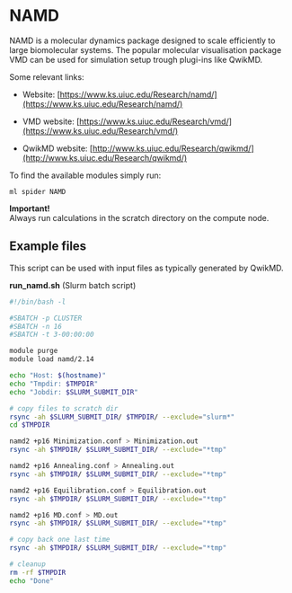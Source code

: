 # NAMD 

NAMD is a molecular dynamics package designed to scale efficiently to large biomolecular systems. The popular molecular visualisation package VMD can be used for simulation setup trough plugi-ins like QwikMD.

Some relevant links:

- Website: [https://www.ks.uiuc.edu/Research/namd/](https://www.ks.uiuc.edu/Research/namd/)

- VMD website: [https://www.ks.uiuc.edu/Research/vmd/](https://www.ks.uiuc.edu/Research/vmd/)

- QwikMD website: [http://www.ks.uiuc.edu/Research/qwikmd/](http://www.ks.uiuc.edu/Research/qwikmd/)

To find the available modules simply run:

    ml spider NAMD


**Important!**  
Always run calculations in the scratch directory on the compute node.


## Example files

This script can be used with input files as typically generated by QwikMD.

**run_namd.sh** (Slurm batch script)

```bash
#!/bin/bash -l

#SBATCH -p CLUSTER
#SBATCH -n 16
#SBATCH -t 3-00:00:00

module purge
module load namd/2.14

echo "Host: $(hostname)"
echo "Tmpdir: $TMPDIR"
echo "Jobdir: $SLURM_SUBMIT_DIR"

# copy files to scratch dir
rsync -ah $SLURM_SUBMIT_DIR/ $TMPDIR/ --exclude="slurm*"
cd $TMPDIR

namd2 +p16 Minimization.conf > Minimization.out
rsync -ah $TMPDIR/ $SLURM_SUBMIT_DIR/ --exclude="*tmp"

namd2 +p16 Annealing.conf > Annealing.out
rsync -ah $TMPDIR/ $SLURM_SUBMIT_DIR/ --exclude="*tmp"

namd2 +p16 Equilibration.conf > Equilibration.out
rsync -ah $TMPDIR/ $SLURM_SUBMIT_DIR/ --exclude="*tmp"

namd2 +p16 MD.conf > MD.out
rsync -ah $TMPDIR/ $SLURM_SUBMIT_DIR/ --exclude="*tmp"

# copy back one last time
rsync -ah $TMPDIR/ $SLURM_SUBMIT_DIR/ --exclude="*tmp"

# cleanup
rm -rf $TMPDIR
echo "Done"
```

